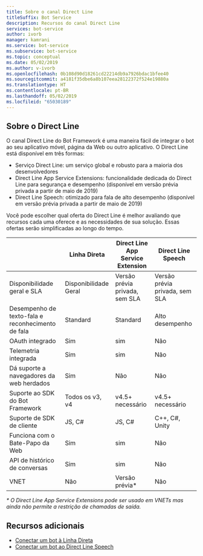 ```yaml
---
title: Sobre o canal Direct Line
titleSuffix: Bot Service
description: Recursos do canal Direct Line
services: bot-service
author: ivorb
manager: kamrani
ms.service: bot-service
ms.subservice: bot-service
ms.topic: conceptual
ms.date: 05/02/2019
ms.author: v-ivorb
ms.openlocfilehash: 0b108d90d18261cd22214db9a7926bdac1bfee40
ms.sourcegitcommit: a4181f35dbe6a8b107eea28122372f524e19880a
ms.translationtype: HT
ms.contentlocale: pt-BR
ms.lasthandoff: 05/02/2019
ms.locfileid: "65030189"
---
```

## <a name="about-direct-line"></a>Sobre o Direct Line

O canal Direct Line do Bot Framework é uma maneira fácil de integrar o bot ao seu aplicativo móvel, página da Web ou outro aplicativo.
O Direct Line está disponível em três formas:
- Serviço Direct Line: um serviço global e robusto para a maioria dos desenvolvedores
- Direct Line App Service Extensions: funcionalidade dedicada do Direct Line para segurança e desempenho (disponível em versão prévia privada a partir de maio de 2019)
- Direct Line Speech: otimizado para fala de alto desempenho (disponível em versão prévia privada a partir de maio de 2019)

Você pode escolher qual oferta do Direct Line é melhor avaliando que recursos cada uma oferece e as necessidades de sua solução. Essas ofertas serão simplificadas ao longo do tempo.

|                            | Linha Direta | Direct Line App Service Extension | Direct Line Speech |
|----------------------------|-------------|-----------------------------------|--------------------|
| Disponibilidade geral e SLA    | Disponibilidade Geral | Versão prévia privada, sem SLA  | Versão prévia privada, sem SLA |
| Desempenho de texto-fala e reconhecimento de fala | Standard | Standard | Alto desempenho |
| OAuth integrado           | Sim | sim | Não  |
| Telemetria integrada       | Sim | sim | Não  |
| Dá suporte a navegadores da web herdados | Sim | Não | Não  |
| Suporte ao SDK do Bot Framework | Todos os v3, v4 | v4.5+ necessário | v4.5+ necessário |
| Suporte de SDK de cliente    | JS, C# | JS, C# | C++, C#, Unity |
| Funciona com o Bate-Papo da Web  | Sim | sim | Não |
| API de histórico de conversas | Sim | sim| Não |
| VNET | Não  | Versão prévia* | Não  |

_* O Direct Line App Service Extensions pode ser usado em VNETs mas ainda não permite a restrição de chamadas de saída._

## <a name="addtional-resources"></a>Recursos adicionais
- [Conectar um bot à Linha Direta](bot-service-channel-connect-directline.md)
- [Conectar um bot ao Direct Line Speech](bot-service-channel-connect-directlinespeech.md)
